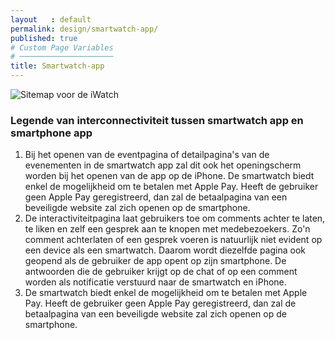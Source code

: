 ```yaml
---
layout   : default
permalink: design/smartwatch-app/
published: true
# Custom Page Variables
# ─────────────────────
title: Smartwatch-app
---
```

<img src="{{ '/assets/img/SitemapWatch.png' | relative_url }}" title="Sitemap voor de iWatch">

### Legende van interconnectiviteit tussen smartwatch app en smartphone app

1. Bij het openen van de eventpagina of detailpagina's van de evenementen in de smartwatch app zal dit ook het openingscherm worden bij het openen van de app op de iPhone.
De smartwatch biedt enkel de mogelijkheid om te betalen met Apple Pay. Heeft de gebruiker geen Apple Pay geregistreerd, dan zal de betaalpagina van een beveiligde website zal zich openen op de smartphone.
2. De interactiviteitpagina laat gebruikers toe om comments achter te laten, te liken en zelf een gesprek aan te knopen met medebezoekers. Zo'n comment achterlaten of een gesprek voeren is natuurlijk niet evident op een device als een smartwatch. Daarom wordt diezelfde pagina ook geopend als de gebruiker de app opent op zijn smartphone.
De antwoorden die de gebruiker krijgt op de chat of op een comment worden als notificatie verstuurd naar de smartwatch en iPhone.
3. De smartwatch biedt enkel de mogelijkheid om te betalen met Apple Pay. Heeft de gebruiker geen Apple Pay geregistreerd, dan zal de betaalpagina van een beveiligde website zal zich openen op de smartphone.
